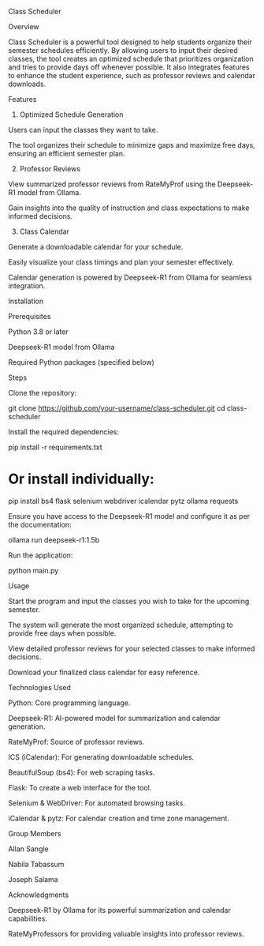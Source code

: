 Class Scheduler

Overview

Class Scheduler is a powerful tool designed to help students organize their semester schedules efficiently. By allowing users to input their desired classes, the tool creates an optimized schedule that prioritizes organization and tries to provide days off whenever possible. It also integrates features to enhance the student experience, such as professor reviews and calendar downloads.

Features

1. Optimized Schedule Generation

Users can input the classes they want to take.

The tool organizes their schedule to minimize gaps and maximize free days, ensuring an efficient semester plan.

2. Professor Reviews

View summarized professor reviews from RateMyProf using the Deepseek-R1 model from Ollama.

Gain insights into the quality of instruction and class expectations to make informed decisions.

3. Class Calendar

Generate a downloadable calendar for your schedule.

Easily visualize your class timings and plan your semester effectively.

Calendar generation is powered by Deepseek-R1 from Ollama for seamless integration.

Installation

Prerequisites

Python 3.8 or later

Deepseek-R1 model from Ollama

Required Python packages (specified below)

Steps

Clone the repository:

git clone https://github.com/your-username/class-scheduler.git
cd class-scheduler

Install the required dependencies:

pip install -r requirements.txt
# Or install individually:
pip install bs4 flask selenium webdriver icalendar pytz ollama requests

Ensure you have access to the Deepseek-R1 model and configure it as per the documentation:

ollama run deepseek-r1:1.5b

Run the application:

python main.py

Usage

Start the program and input the classes you wish to take for the upcoming semester.

The system will generate the most organized schedule, attempting to provide free days when possible.

View detailed professor reviews for your selected classes to make informed decisions.

Download your finalized class calendar for easy reference.

Technologies Used

Python: Core programming language.

Deepseek-R1: AI-powered model for summarization and calendar generation.

RateMyProf: Source of professor reviews.

ICS (iCalendar): For generating downloadable schedules.

BeautifulSoup (bs4): For web scraping tasks.

Flask: To create a web interface for the tool.

Selenium & WebDriver: For automated browsing tasks.

iCalendar & pytz: For calendar creation and time zone management.

Group Members

Allan Sangle

Nabila Tabassum

Joseph Salama

Acknowledgments

Deepseek-R1 by Ollama for its powerful summarization and calendar capabilities.

RateMyProfessors for providing valuable insights into professor reviews.
